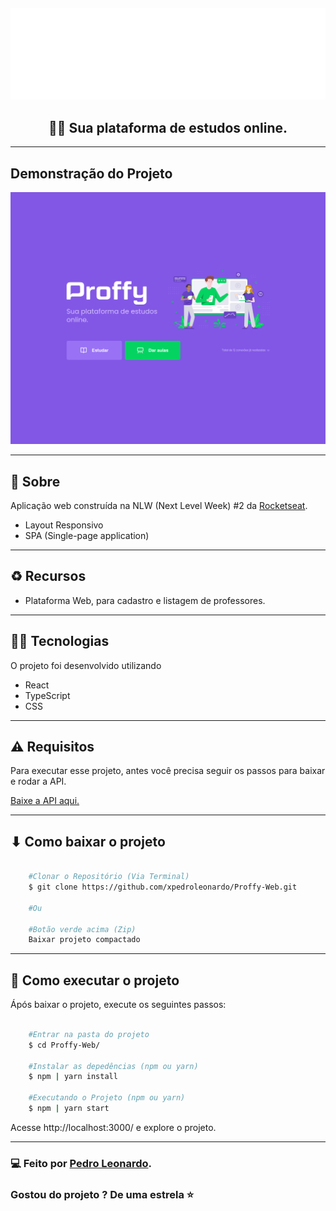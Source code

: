 <div align="center" height="200px" style="background: '#8257E5' !important;">
    <img style="margin-top: 20px;" src="./src/assets/images/logo.svg">

</div>
<div align="center" >

## 🚀💜 Sua plataforma de estudos online.
    
</div>


---

##  Demonstração do Projeto

<div align="center">
    <img  src="./src/assets/README/proffy-web.png">
</div>

---

## 📑 Sobre

Aplicação web construída na NLW (Next Level Week) #2 da [Rocketseat](https://github.com/Rocketseat).

- Layout Responsivo
- SPA (Single-page application)

---

## ♻ Recursos

- Plataforma Web, para cadastro e listagem de professores.

---

## 👨‍💻 Tecnologias 

O projeto foi desenvolvido utilizando

- React
- TypeScript
- CSS

---

## ⚠ Requisitos

Para executar esse projeto, antes você precisa seguir os passos para baixar e rodar a API. 

[Baixe a API aqui.](https://github.com/xpedroleonardo/Proffy-Server)

---

## ⬇ Como baixar o projeto

```bash

    #Clonar o Repositório (Via Terminal)
    $ git clone https://github.com/xpedroleonardo/Proffy-Web.git

    #Ou

    #Botão verde acima (Zip)
    Baixar projeto compactado

```

---

## 🚀 Como executar o projeto

Ápós baixar o projeto, execute os seguintes passos: 

```bash

    #Entrar na pasta do projeto
    $ cd Proffy-Web/

    #Instalar as depedências (npm ou yarn)
    $ npm | yarn install

    #Executando o Projeto (npm ou yarn)
    $ npm | yarn start

```

Acesse http://localhost:3000/ e explore o projeto.

---

### 💻 Feito por [Pedro Leonardo](https://github.com/xpedroleonardo). 

### Gostou do projeto ? De uma estrela ⭐
